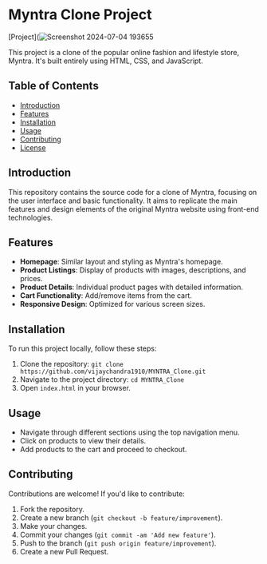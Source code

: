 
# Myntra Clone Project

[Project](![Screenshot 2024-07-04 193655](https://github.com/vijaychandra1910/MYNTRA_Clone/assets/138502362/b71785de-3c01-4789-b8f2-e715387d13c7)


This project is a clone of the popular online fashion and lifestyle store, Myntra. It's built entirely using HTML, CSS, and JavaScript.

## Table of Contents
- [Introduction](#introduction)
- [Features](#features)
- [Installation](#installation)
- [Usage](#usage)
- [Contributing](#contributing)
- [License](#license)

## Introduction

This repository contains the source code for a clone of Myntra, focusing on the user interface and basic functionality. It aims to replicate the main features and design elements of the original Myntra website using front-end technologies.

## Features

- **Homepage**: Similar layout and styling as Myntra's homepage.
- **Product Listings**: Display of products with images, descriptions, and prices.
- **Product Details**: Individual product pages with detailed information.
- **Cart Functionality**: Add/remove items from the cart.
- **Responsive Design**: Optimized for various screen sizes.


## Installation

To run this project locally, follow these steps:

1. Clone the repository: `git clone https://github.com/vijaychandra1910/MYNTRA_Clone.git`
2. Navigate to the project directory: `cd MYNTRA_Clone`
3. Open `index.html` in your browser.

## Usage

- Navigate through different sections using the top navigation menu.
- Click on products to view their details.
- Add products to the cart and proceed to checkout.

## Contributing

Contributions are welcome! If you'd like to contribute:
1. Fork the repository.
2. Create a new branch (`git checkout -b feature/improvement`).
3. Make your changes.
4. Commit your changes (`git commit -am 'Add new feature'`).
5. Push to the branch (`git push origin feature/improvement`).
6. Create a new Pull Request.

